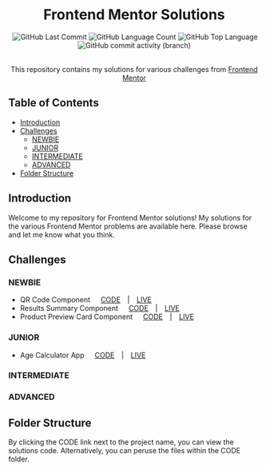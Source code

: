 <h1 align="center">Frontend Mentor Solutions</h1>
<div align="center">
  <img alt="" src="https://img.shields.io/github/repo-size/slusy/frontendmentor" />
  <img alt="GitHub Last Commit" src="https://img.shields.io/github/last-commit/slusy/frontendmentor" />
  <img alt="GitHub Language Count" src="https://img.shields.io/github/languages/count/slusy/frontendmentor?color=red" />
  <img alt="GitHub Top Language" src="https://img.shields.io/github/languages/top/slusy/frontendmentor" />
  <img alt="GitHub commit activity (branch)" src="https://img.shields.io/github/commit-activity/t/slusy/frontendmentor?color=green">
</div>
<br>
<p align="center">This repository contains my solutions for various challenges from <a href="https://www.frontendmentor.io">Frontend Mentor</a></p>

## Table of Contents

- [Introduction](#introduction)
- [Challenges](#challenges)
  - [NEWBIE](#newbie)
  - [JUNIOR](#junior)
  - [INTERMEDIATE](#intermediate)
  - [ADVANCED](#advanced)
- [Folder Structure](#folder-structure)

## Introduction

Welcome to my repository for Frontend Mentor solutions! My solutions for the various Frontend Mentor problems are available here. Please browse and let me know what you think.

## Challenges

### NEWBIE

- QR Code Component&ensp;&ensp;&ensp;[CODE](https://github.com/slusy/frontendmentor/tree/main/CODE/NEWBIE/qr-code-component)&ensp;&ensp;|&ensp;&ensp;[LIVE](https://slusy.github.io/frontendmentor/newbie/qr-code-component/)
- Results Summary Component&ensp;&ensp;&ensp;[CODE](https://github.com/slusy/frontendmentor/tree/main/CODE/NEWBIE/results-summary-component)&ensp;&ensp;|&ensp;&ensp;[LIVE](https://slusy.github.io/frontendmentor/newbie/results-summary-component/)
- Product Preview Card Component&ensp;&ensp;&ensp;[CODE](https://github.com/slusy/frontendmentor/tree/main/CODE/NEWBIE/product-preview-card-component)&ensp;&ensp;|&ensp;&ensp;[LIVE](https://slusy.github.io/frontendmentor/newbie/product-preview-card-component/)

### JUNIOR

- Age Calculator App&ensp;&ensp;&ensp;[CODE](https://github.com/slusy/frontendmentor/tree/main/CODE/JUNIOR/age-calculator-app)&ensp;&ensp;|&ensp;&ensp;[LIVE](https://slusy.github.io/frontendmentor/junior/age-calculator-app/)

### INTERMEDIATE

### ADVANCED

## Folder Structure

By clicking the CODE link next to the project name, you can view the solutions code. Alternatively, you can peruse the files within the CODE folder.
